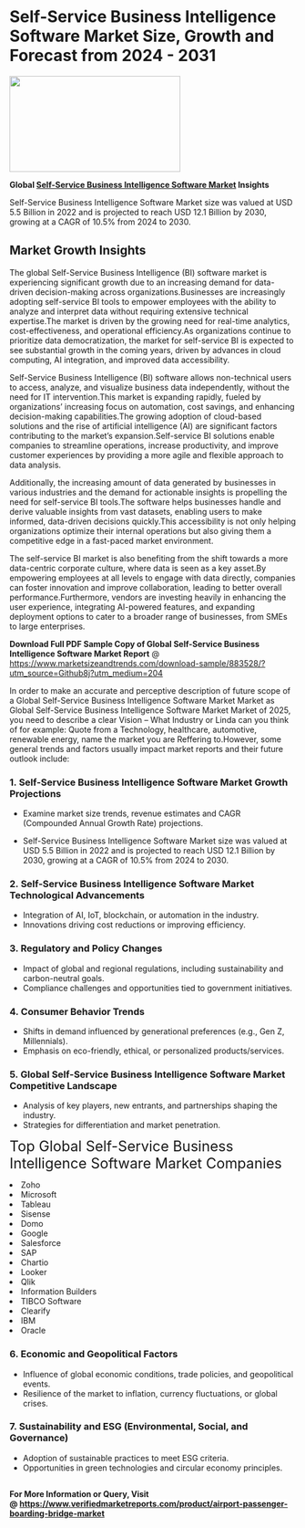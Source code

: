 <H1>Self-Service Business Intelligence Software Market Size, Growth and Forecast from 2024 - 2031</H1><img class="aligncenter size-medium wp-image-584254" src="https://thirdeyenews.in/wp-content/uploads/2024/09/Global-Market-Research-300x168.jpeg" alt="" width="300" height="168" /><p><strong>Global&nbsp;<a href="https://www.marketsizeandtrends.com/download-sample/883528/?utm_source=Github8j?utm_medium=204">Self-Service Business Intelligence Software Market</a> Insights</strong></p><p>Self-Service Business Intelligence Software Market size was valued at USD 5.5 Billion in 2022 and is projected to reach USD 12.1 Billion by 2030, growing at a CAGR of 10.5% from 2024 to 2030.</p><p><h2>Market Growth Insights</h2> <p>The global Self-Service Business Intelligence (BI) software market is experiencing significant growth due to an increasing demand for data-driven decision-making across organizations.Businesses are increasingly adopting self-service BI tools to empower employees with the ability to analyze and interpret data without requiring extensive technical expertise.The market is driven by the growing need for real-time analytics, cost-effectiveness, and operational efficiency.As organizations continue to prioritize data democratization, the market for self-service BI is expected to see substantial growth in the coming years, driven by advances in cloud computing, AI integration, and improved data accessibility.</p> <p>Self-Service Business Intelligence (BI) software allows non-technical users to access, analyze, and visualize business data independently, without the need for IT intervention.This market is expanding rapidly, fueled by organizations’ increasing focus on automation, cost savings, and enhancing decision-making capabilities.The growing adoption of cloud-based solutions and the rise of artificial intelligence (AI) are significant factors contributing to the market’s expansion.Self-service BI solutions enable companies to streamline operations, increase productivity, and improve customer experiences by providing a more agile and flexible approach to data analysis.</p> <p>Additionally, the increasing amount of data generated by businesses in various industries and the demand for actionable insights is propelling the need for self-service BI tools.The software helps businesses handle and derive valuable insights from vast datasets, enabling users to make informed, data-driven decisions quickly.This accessibility is not only helping organizations optimize their internal operations but also giving them a competitive edge in a fast-paced market environment.</p> <p>The self-service BI market is also benefiting from the shift towards a more data-centric corporate culture, where data is seen as a key asset.By empowering employees at all levels to engage with data directly, companies can foster innovation and improve collaboration, leading to better overall performance.Furthermore, vendors are investing heavily in enhancing the user experience, integrating AI-powered features, and expanding deployment options to cater to a broader range of businesses, from SMEs to large enterprises.</p> <p><span class=""><strong>Download Full PDF Sample Copy of Global Self-Service Business Intelligence Software Market Report</strong> @ <a href="https://www.marketsizeandtrends.com/download-sample/883528/?utm_source=Github8j?utm_medium=204" target="_blank">https://www.marketsizeandtrends.com/download-sample/883528/?utm_source=Github8j?utm_medium=204</a></span></p><p>In order to make an accurate and perceptive description of future scope of a Global&nbsp;Self-Service Business Intelligence Software Market Market as Global&nbsp;Self-Service Business Intelligence Software Market Market of 2025, you need to describe a clear Vision &ndash; What Industry or Linda can you think of for example: Quote from a Technology, healthcare, automotive, renewable energy, name the market you are Reffering to.However, some general trends and factors usually impact market reports and their future outlook include:</p><h3>1.&nbsp;<strong>Self-Service Business Intelligence Software Market Growth Projections</strong></h3><ul><li>Examine market size trends, revenue estimates and CAGR (Compounded Annual Growth Rate) projections.</li><li><p>Self-Service Business Intelligence Software Market size was valued at USD 5.5 Billion in 2022 and is projected to reach USD 12.1 Billion by 2030, growing at a CAGR of 10.5% from 2024 to 2030.</p></li></ul><h3>2.&nbsp;<strong>Self-Service Business Intelligence Software Market Technological Advancements</strong></h3><ul><li>Integration of AI, IoT, blockchain, or automation in the industry.</li><li>Innovations driving cost reductions or improving efficiency.</li></ul><h3>3.&nbsp;<strong>Regulatory and Policy Changes</strong></h3><ul><li>Impact of global and regional regulations, including sustainability and carbon-neutral goals.</li><li>Compliance challenges and opportunities tied to government initiatives.</li></ul><h3>4.&nbsp;<strong>Consumer Behavior Trends</strong></h3><ul><li>Shifts in demand influenced by generational preferences (e.g., Gen Z, Millennials).</li><li>Emphasis on eco-friendly, ethical, or personalized products/services.</li></ul><h3>5.&nbsp;<strong>Global Self-Service Business Intelligence Software Market Competitive Landscape</strong></h3><ul><li>Analysis of key players, new entrants, and partnerships shaping the industry.</li><li>Strategies for differentiation and market penetration.</li></ul><p data-pm-slice="1 1 []"><span style="color: inherit; font-family: inherit; font-size: 25px;">Top Global Self-Service Business Intelligence Software Market Companies</span></p><div class="" data-test-id=""><p><li>Zoho</li><li> Microsoft</li><li> Tableau</li><li> Sisense</li><li> Domo</li><li> Google</li><li> Salesforce</li><li> SAP</li><li> Chartio</li><li> Looker</li><li> Qlik</li><li> Information Builders</li><li> TIBCO Software</li><li> Clearify</li><li> IBM</li><li> Oracle</li></p></div><h3>6.&nbsp;<strong>Economic and Geopolitical Factors</strong></h3><ul><li>Influence of global economic conditions, trade policies, and geopolitical events.</li><li>Resilience of the market to inflation, currency fluctuations, or global crises.</li></ul><h3>7.&nbsp;<strong>Sustainability and ESG (Environmental, Social, and Governance)</strong></h3><ul><li>Adoption of sustainable practices to meet ESG criteria.</li><li>Opportunities in green technologies and circular economy principles.</li></ul><h2><strong style="font-size: 14px;">For More Information or Query, Visit @&nbsp;</strong><a style="background-color: #ffffff; font-size: 14px;" href="https://www.marketsizeandtrends.com/report/self-service-business-intelligence-software-market/" target="_blank">https://www.verifiedmarketreports.com/product/airport-passenger-boarding-bridge-market</a></h2>